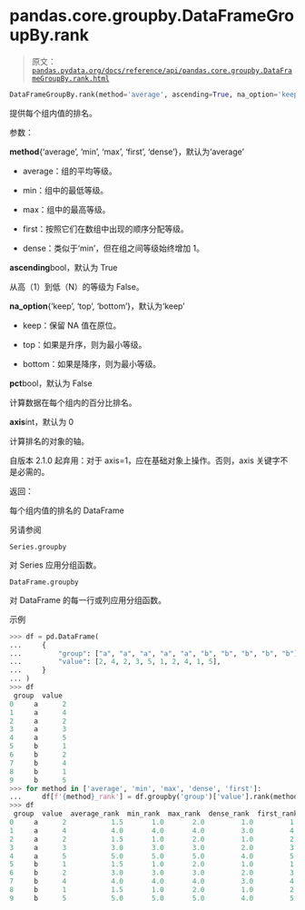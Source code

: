 # pandas.core.groupby.DataFrameGroupBy.rank

> 原文：[`pandas.pydata.org/docs/reference/api/pandas.core.groupby.DataFrameGroupBy.rank.html`](https://pandas.pydata.org/docs/reference/api/pandas.core.groupby.DataFrameGroupBy.rank.html)

```py
DataFrameGroupBy.rank(method='average', ascending=True, na_option='keep', pct=False, axis=_NoDefault.no_default)
```

提供每个组内值的排名。

参数：

**method**{‘average’, ‘min’, ‘max’, ‘first’, ‘dense’}，默认为‘average’

+   average：组的平均等级。

+   min：组中的最低等级。

+   max：组中的最高等级。

+   first：按照它们在数组中出现的顺序分配等级。

+   dense：类似于‘min’，但在组之间等级始终增加 1。

**ascending**bool，默认为 True

从高（1）到低（N）的等级为 False。

**na_option**{‘keep’, ‘top’, ‘bottom’}，默认为‘keep’

+   keep：保留 NA 值在原位。

+   top：如果是升序，则为最小等级。

+   bottom：如果是降序，则为最小等级。

**pct**bool，默认为 False

计算数据在每个组内的百分比排名。

**axis**int，默认为 0

计算排名的对象的轴。

自版本 2.1.0 起弃用：对于 axis=1，应在基础对象上操作。否则，axis 关键字不是必需的。

返回：

每个组内值的排名的 DataFrame

另请参阅

`Series.groupby`

对 Series 应用分组函数。

`DataFrame.groupby`

对 DataFrame 的每一行或列应用分组函数。

示例

```py
>>> df = pd.DataFrame(
...     {
...         "group": ["a", "a", "a", "a", "a", "b", "b", "b", "b", "b"],
...         "value": [2, 4, 2, 3, 5, 1, 2, 4, 1, 5],
...     }
... )
>>> df
 group  value
0     a      2
1     a      4
2     a      2
3     a      3
4     a      5
5     b      1
6     b      2
7     b      4
8     b      1
9     b      5
>>> for method in ['average', 'min', 'max', 'dense', 'first']:
...     df[f'{method}_rank'] = df.groupby('group')['value'].rank(method)
>>> df
 group  value  average_rank  min_rank  max_rank  dense_rank  first_rank
0     a      2           1.5       1.0       2.0         1.0         1.0
1     a      4           4.0       4.0       4.0         3.0         4.0
2     a      2           1.5       1.0       2.0         1.0         2.0
3     a      3           3.0       3.0       3.0         2.0         3.0
4     a      5           5.0       5.0       5.0         4.0         5.0
5     b      1           1.5       1.0       2.0         1.0         1.0
6     b      2           3.0       3.0       3.0         2.0         3.0
7     b      4           4.0       4.0       4.0         3.0         4.0
8     b      1           1.5       1.0       2.0         1.0         2.0
9     b      5           5.0       5.0       5.0         4.0         5.0 
```
